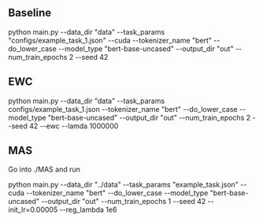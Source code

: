 ## Baseline

python main.py --data_dir "data" --task_params "configs/example_task_1.json" --cuda --tokenizer_name "bert" --do_lower_case --model_type "bert-base-uncased" --output_dir "out" --num_train_epochs 2 --seed 42

## EWC

python main.py --data_dir "data" --task_params configs/example_task_1.json --tokenizer_name "bert" --do_lower_case --model_type "bert-base-uncased" --output_dir "out" --num_train_epochs 2 --seed 42 --ewc --lamda 1000000

## MAS

Go into ./MAS and run

python main.py --data_dir "../data" --task_params "example_task.json" --cuda --tokenizer_name "bert" --do_lower_case --model_type "bert-base-uncased" --output_dir "out" --num_train_epochs 1 --seed 42 --init_lr=0.00005 --reg_lambda 1e6
